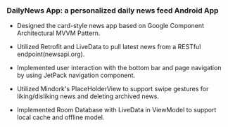 ### DailyNews App: a personalized daily news feed Android App 

* Designed the card-style news app based on Google Component Architectural MVVM Pattern.

* Utilized Retrofit and LiveData to pull latest news from a RESTful endpoint(newsapi.org). 

* Implemented user interaction with the bottom bar and page navigation by using JetPack navigation component.

* Utilized Mindork's PlaceHolderView to support swipe gestures for liking/disliking news and deleting archived news.

* Implemented Room Database with LiveData in ViewModel to support local cache and offline model.


